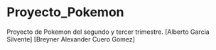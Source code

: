 # Proyecto_Pokemon
Proyecto de Pokemon del segundo y tercer trimestre.
[Alberto Garcia Silvente] [Breyner Alexander Cuero Gomez]
